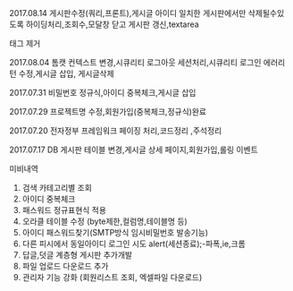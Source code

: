 2017.08.14
게시판수정(쿼리,프론트),게시글 아이디 일치한 게시판에서만 삭제될수있도록 하이딩처리,조회수,모달창 닫고 게시판 갱신,textarea <p>태그 제거

2017.08.04
톰캣 컨텍스트 변경,시큐리티 로그아웃 세션처리,시큐리티 로그인 에러리턴 수정,게시글 삽입, 게시글삭제

2017.07.31
비밀번호 정규식,아이디 중복체크,게시글 삽입

2017.07.29
프로젝트명 수정,회원가입(중복체크,정규식)완료

2017.07.20
전자정부 프레임워크 페이징 처리,코드정리 ,주석정리 

2017.07.17
DB 게시판 테이블 변경,게시글 상세 페이지,회원가입,롤링 이벤트

미비내역
1. 검색 카테고리별 조회
2. 아이디 중복체크 
3. 패스워드 정규표현식 적용 
4. 오라클 테이블 수정 (byte제한,컬럼명,테이블명 등)
5. 아이디 패스워드찾기(SMTP방식 임시비밀번호 발송기능)
6. 다른 피시에서 동일아이디 로그인 시도 alert(세션종료);-파폭,ie,크롬
7. 답글,덧글 계층형 게시판 추가개발
8. 파일 업로드 다운로드 추가 
9. 관리자 기능 강화 (회원리스트 조회, 엑셀파일 다운로드)

